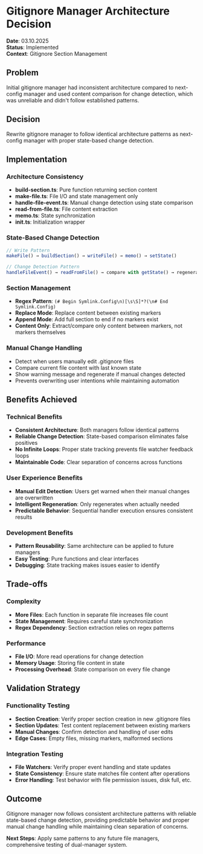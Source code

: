 # Gitignore Manager Architecture Decision

**Date**: 03.10.2025  
**Status**: Implemented  
**Context**: Gitignore Section Management

## Problem

Initial gitignore manager had inconsistent architecture compared to next-config manager and used content comparison for change detection, which was unreliable and didn't follow established patterns.

## Decision

Rewrite gitignore manager to follow identical architecture patterns as next-config manager with proper state-based change detection.

## Implementation

### Architecture Consistency

- **build-section.ts**: Pure function returning section content
- **make-file.ts**: File I/O and state management only
- **handle-file-event.ts**: Manual change detection using state comparison
- **read-from-file.ts**: File content extraction
- **memo.ts**: State synchronization
- **init.ts**: Initialization wrapper

### State-Based Change Detection

```typescript
// Write Pattern
makeFile() → buildSection() → writeFile() → memo() → setState()

// Change Detection Pattern
handleFileEvent() → readFromFile() → compare with getState() → regenerate if different
```

### Section Management

- **Regex Pattern**: `(# Begin Symlink.Config\n)[\s\S]*?(\n# End Symlink.Config)`
- **Replace Mode**: Replace content between existing markers
- **Append Mode**: Add full section to end if no markers exist
- **Content Only**: Extract/compare only content between markers, not markers themselves

### Manual Change Handling

- Detect when users manually edit .gitignore files
- Compare current file content with last known state
- Show warning message and regenerate if manual changes detected
- Prevents overwriting user intentions while maintaining automation

## Benefits Achieved

### Technical Benefits

- **Consistent Architecture**: Both managers follow identical patterns
- **Reliable Change Detection**: State-based comparison eliminates false positives
- **No Infinite Loops**: Proper state tracking prevents file watcher feedback loops
- **Maintainable Code**: Clear separation of concerns across functions

### User Experience Benefits

- **Manual Edit Detection**: Users get warned when their manual changes are overwritten
- **Intelligent Regeneration**: Only regenerates when actually needed
- **Predictable Behavior**: Sequential handler execution ensures consistent results

### Development Benefits

- **Pattern Reusability**: Same architecture can be applied to future managers
- **Easy Testing**: Pure functions and clear interfaces
- **Debugging**: State tracking makes issues easier to identify

## Trade-offs

### Complexity

- **More Files**: Each function in separate file increases file count
- **State Management**: Requires careful state synchronization
- **Regex Dependency**: Section extraction relies on regex patterns

### Performance

- **File I/O**: More read operations for change detection
- **Memory Usage**: Storing file content in state
- **Processing Overhead**: State comparison on every file change

## Validation Strategy

### Functionality Testing

- **Section Creation**: Verify proper section creation in new .gitignore files
- **Section Updates**: Test content replacement between existing markers
- **Manual Changes**: Confirm detection and handling of user edits
- **Edge Cases**: Empty files, missing markers, malformed sections

### Integration Testing

- **File Watchers**: Verify proper event handling and state updates
- **State Consistency**: Ensure state matches file content after operations
- **Error Handling**: Test behavior with file permission issues, disk full, etc.

## Outcome

Gitignore manager now follows consistent architecture patterns with reliable state-based change detection, providing predictable behavior and proper manual change handling while maintaining clean separation of concerns.

**Next Steps**: Apply same patterns to any future file managers, comprehensive testing of dual-manager system.
